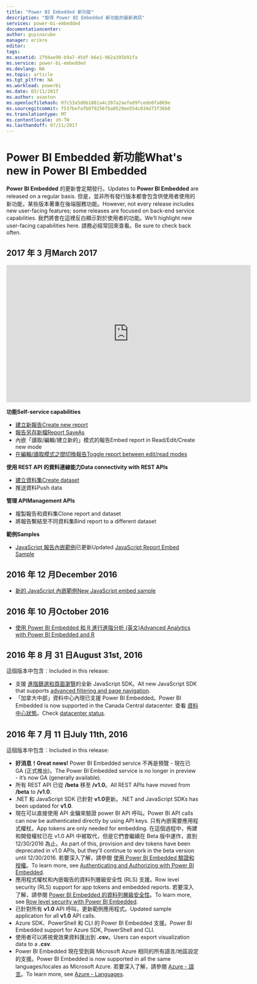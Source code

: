 ```yaml
---
title: "Power BI Embedded 新功能"
description: "取得 Power BI Embedded 新功能的最新資訊"
services: power-bi-embedded
documentationcenter: 
author: guyinacube
manager: erikre
editor: 
tags: 
ms.assetid: 2794ae98-b9a7-45df-b6e1-962a395b91fa
ms.service: power-bi-embedded
ms.devlang: NA
ms.topic: article
ms.tgt_pltfrm: NA
ms.workload: powerbi
ms.date: 03/11/2017
ms.author: asaxton
ms.openlocfilehash: 07c53a5d6b1881a4c207a2aefed9fcede0fa069e
ms.sourcegitcommit: f537befafb079256fba0529ee554c034d73f36b0
ms.translationtype: MT
ms.contentlocale: zh-TW
ms.lasthandoff: 07/11/2017
---
```

# <a name="whats-new-in-power-bi-embedded"></a><span data-ttu-id="14e92-103">Power BI Embedded 新功能</span><span class="sxs-lookup"><span data-stu-id="14e92-103">What's new in Power BI Embedded</span></span>

<span data-ttu-id="14e92-104">**Power BI Embedded** 的更新會定期發行。</span><span class="sxs-lookup"><span data-stu-id="14e92-104">Updates to **Power BI Embedded** are released on a regular basis.</span></span> <span data-ttu-id="14e92-105">但是，並非所有發行版本都會包含供使用者使用的新功能，某些版本著重在後端服務功能。</span><span class="sxs-lookup"><span data-stu-id="14e92-105">However, not every release includes new user-facing features; some releases are focused on back-end service capabilities.</span></span> <span data-ttu-id="14e92-106">我們將會在這裡反白顯示對於使用者的功能。</span><span class="sxs-lookup"><span data-stu-id="14e92-106">We’ll highlight new user-facing capabilities here.</span></span> <span data-ttu-id="14e92-107">請務必經常回來查看。</span><span class="sxs-lookup"><span data-stu-id="14e92-107">Be sure to check back often.</span></span>

## <a name="march-2017"></a><span data-ttu-id="14e92-108">2017 年 3 月</span><span class="sxs-lookup"><span data-stu-id="14e92-108">March 2017</span></span>

<iframe width="640" height="360" src="https://www.youtube.com/embed/ibuN4DzCl5c?showinfo=0" frameborder="0" allowfullscreen></iframe>

<span data-ttu-id="14e92-109">**功能**</span><span class="sxs-lookup"><span data-stu-id="14e92-109">**Self-service capabilities**</span></span>

* [<span data-ttu-id="14e92-110">建立新報告</span><span class="sxs-lookup"><span data-stu-id="14e92-110">Create new report</span></span>](power-bi-embedded-create-report-from-dataset.md)
* [<span data-ttu-id="14e92-111">報告另存新檔</span><span class="sxs-lookup"><span data-stu-id="14e92-111">Report SaveAs</span></span>](power-bi-embedded-save-reports.md)
* <span data-ttu-id="14e92-112">內嵌「讀取/編輯/建立新的」模式的報告</span><span class="sxs-lookup"><span data-stu-id="14e92-112">Embed report in Read/Edit/Create new mode</span></span> 
* [<span data-ttu-id="14e92-113">在編輯/讀取模式之間切換報告</span><span class="sxs-lookup"><span data-stu-id="14e92-113">Toggle report between edit/read modes</span></span>](power-bi-embedded-toggle-mode.md)

<span data-ttu-id="14e92-114">**使用 REST API 的資料連線能力**</span><span class="sxs-lookup"><span data-stu-id="14e92-114">**Data connectivity with REST APIs**</span></span>

* [<span data-ttu-id="14e92-115">建立資料集</span><span class="sxs-lookup"><span data-stu-id="14e92-115">Create dataset</span></span>](https://msdn.microsoft.com/library/azure/mt778875.aspx)
* <span data-ttu-id="14e92-116">推送資料</span><span class="sxs-lookup"><span data-stu-id="14e92-116">Push data</span></span> 

<span data-ttu-id="14e92-117">**管理 API**</span><span class="sxs-lookup"><span data-stu-id="14e92-117">**Management APIs**</span></span>

* <span data-ttu-id="14e92-118">複製報告和資料集</span><span class="sxs-lookup"><span data-stu-id="14e92-118">Clone report and dataset</span></span>
* <span data-ttu-id="14e92-119">將報告繫結至不同資料集</span><span class="sxs-lookup"><span data-stu-id="14e92-119">Bind report to a different dataset</span></span>

<span data-ttu-id="14e92-120">**範例**</span><span class="sxs-lookup"><span data-stu-id="14e92-120">**Samples**</span></span>

* <span data-ttu-id="14e92-121">[JavaScript 報告內嵌範例](https://microsoft.github.io/PowerBI-JavaScript/demo)已更新</span><span class="sxs-lookup"><span data-stu-id="14e92-121">Updated [JavaScript Report Embed Sample](https://microsoft.github.io/PowerBI-JavaScript/demo)</span></span>

## <a name="december-2016"></a><span data-ttu-id="14e92-122">2016 年 12 月</span><span class="sxs-lookup"><span data-stu-id="14e92-122">December 2016</span></span>

* [<span data-ttu-id="14e92-123">新的 JavaScript 內嵌範例</span><span class="sxs-lookup"><span data-stu-id="14e92-123">New JavaScript embed sample</span></span>](https://microsoft.github.io/PowerBI-JavaScript/demo/)

## <a name="october-2016"></a><span data-ttu-id="14e92-124">2016 年 10 月</span><span class="sxs-lookup"><span data-stu-id="14e92-124">October 2016</span></span>

* [<span data-ttu-id="14e92-125">使用 Power BI Embedded 和 R 進行進階分析 (英文)</span><span class="sxs-lookup"><span data-stu-id="14e92-125">Advanced Analytics with Power BI Embedded and R</span></span>](https://powerbi.microsoft.com/blog/r-in-pbie/)

## <a name="august-31st-2016"></a><span data-ttu-id="14e92-126">2016 年 8 月 31 日</span><span class="sxs-lookup"><span data-stu-id="14e92-126">August 31st, 2016</span></span>
<span data-ttu-id="14e92-127">這個版本中包含︰</span><span class="sxs-lookup"><span data-stu-id="14e92-127">Included in this release:</span></span>

* <span data-ttu-id="14e92-128">支援 [進階篩選和頁面瀏覽](power-bi-embedded-interact-with-reports.md)的全新 JavaScript SDK。</span><span class="sxs-lookup"><span data-stu-id="14e92-128">All new JavaScript SDK that supports [advanced filtering and page navigation](power-bi-embedded-interact-with-reports.md).</span></span>
* <span data-ttu-id="14e92-129">「加拿大中部」資料中心內現已支援 Power BI Embedded。</span><span class="sxs-lookup"><span data-stu-id="14e92-129">Power BI Embedded is now supported in the Canada Central datacenter.</span></span> <span data-ttu-id="14e92-130">查看 [資料中心狀態](https://azure.microsoft.com/status/)。</span><span class="sxs-lookup"><span data-stu-id="14e92-130">Check [datacenter status](https://azure.microsoft.com/status/).</span></span>

## <a name="july-11th-2016"></a><span data-ttu-id="14e92-131">2016 年 7 月 11 日</span><span class="sxs-lookup"><span data-stu-id="14e92-131">July 11th, 2016</span></span>
<span data-ttu-id="14e92-132">這個版本中包含︰</span><span class="sxs-lookup"><span data-stu-id="14e92-132">Included in this release:</span></span>

* <span data-ttu-id="14e92-133">**好消息！**</span><span class="sxs-lookup"><span data-stu-id="14e92-133">**Great news!**</span></span> <span data-ttu-id="14e92-134">Power BI Embedded service 不再是預覽 - 現在已 GA (正式推出)。</span><span class="sxs-lookup"><span data-stu-id="14e92-134">The Power BI Embedded service is no longer in preview - it’s now GA (generally available).</span></span>  
* <span data-ttu-id="14e92-135">所有 REST API 已從 **/beta** 移至 **/v1.0**。</span><span class="sxs-lookup"><span data-stu-id="14e92-135">All REST APIs have moved from **/beta** to **/v1.0**.</span></span>
* <span data-ttu-id="14e92-136">.NET 和 JavaScript SDK 已針對 **v1.0**更新。</span><span class="sxs-lookup"><span data-stu-id="14e92-136">.NET and JavaScript SDKs has been updated for **v1.0**.</span></span>
* <span data-ttu-id="14e92-137">現在可以直接使用 API 金鑰來驗證 power BI API 呼叫。</span><span class="sxs-lookup"><span data-stu-id="14e92-137">Power BI API calls can now be authenticated directly by using API keys.</span></span> <span data-ttu-id="14e92-138">只有內嵌需要應用程式權杖。</span><span class="sxs-lookup"><span data-stu-id="14e92-138">App tokens are only needed for embedding.</span></span> <span data-ttu-id="14e92-139">在這個過程中，佈建和開發權杖已在 v1.0 API 中被取代，但是它們會繼續在 Beta 版中運作，直到 12/30/2016 為止。</span><span class="sxs-lookup"><span data-stu-id="14e92-139">As part of this, provision and dev tokens have been deprecated in v1.0 APIs, but they’ll continue to work in the beta version until 12/30/2016.</span></span> <span data-ttu-id="14e92-140">若要深入了解，請參閱 [使用 Power BI Embedded 驗證和授權](power-bi-embedded-app-token-flow.md)。</span><span class="sxs-lookup"><span data-stu-id="14e92-140">To learn more, see [Authenticating and Authorizing with Power BI Embedded](power-bi-embedded-app-token-flow.md).</span></span>
* <span data-ttu-id="14e92-141">應用程式權杖和內嵌報告的資料列層級安全性 (RLS) 支援。</span><span class="sxs-lookup"><span data-stu-id="14e92-141">Row level security (RLS) support for app tokens and embedded reports.</span></span> <span data-ttu-id="14e92-142">若要深入了解，請參閱 [Power BI Embedded 的資料列層級安全性](power-bi-embedded-rls.md)。</span><span class="sxs-lookup"><span data-stu-id="14e92-142">To learn more, see [Row level security with Power BI Embedded](power-bi-embedded-rls.md).</span></span>
* <span data-ttu-id="14e92-143">已針對所有 **v1.0** API 呼叫，更新範例應用程式。</span><span class="sxs-lookup"><span data-stu-id="14e92-143">Updated sample application for all **v1.0** API calls.</span></span>
* <span data-ttu-id="14e92-144">Azure SDK、PowerShell 和 CLI 的 Power BI Embedded 支援。</span><span class="sxs-lookup"><span data-stu-id="14e92-144">Power BI Embedded support for Azure SDK, PowerShell and CLI.</span></span>
* <span data-ttu-id="14e92-145">使用者可以將視覺效果資料匯出到 **.csv**。</span><span class="sxs-lookup"><span data-stu-id="14e92-145">Users can export visualization data to a **.csv**.</span></span>
* <span data-ttu-id="14e92-146">Power BI Embedded 現在受到與 Microsoft Azure 相同的所有語言/地區設定的支援。</span><span class="sxs-lookup"><span data-stu-id="14e92-146">Power BI Embedded is now supported in all the same languages/locales as Microsoft Azure.</span></span> <span data-ttu-id="14e92-147">若要深入了解，請參閱 [Azure - 語言](http://social.technet.microsoft.com/wiki/contents/articles/4234.windows-azure-extent-of-localization.aspx)。</span><span class="sxs-lookup"><span data-stu-id="14e92-147">To learn more, see  [Azure - Languages](http://social.technet.microsoft.com/wiki/contents/articles/4234.windows-azure-extent-of-localization.aspx).</span></span>

